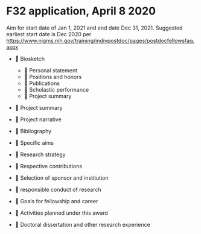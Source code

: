# F32 application, April 8 2020

Aim for start date of Jan 1, 2021 and end date Dec 31, 2021.
Suggested earliest start date is Dec 2020 per https://www.nigms.nih.gov/training/indivpostdoc/pages/postdocfellowsfaq.aspx


- :black_square_button: Biosketch
    - :black_square_button: Personal statement
    - :black_square_button: Positions and honors
    - :black_square_button: Publications
    - :black_square_button: Scholastic performance
    - :black_square_button: Project summary







- :black_square_button: Project summary

- :black_square_button: Project narrative

- :black_square_button: Bibliography


- :black_square_button: Specific aims

- :black_square_button: Research strategy

- :black_square_button: Respective contributions

- :black_square_button: Selection of sponsor and institution

- :black_square_button: responsible conduct of research

- :black_square_button: Goals for fellowship and career

- :black_square_button: Activities planned under this award

- :black_square_button: Doctoral dissertation and other research experience













